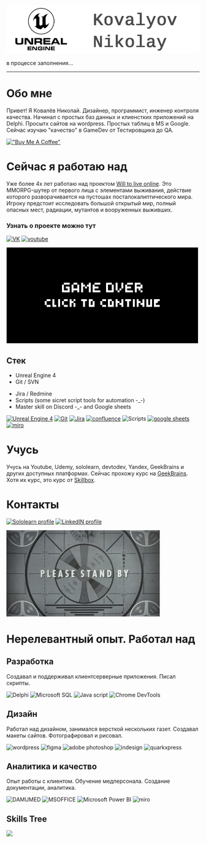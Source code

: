 [![Header](https://github.com/KovalyovNikolay/KovalyovNikolay/blob/main/Assets/gitHeader_QA.png?raw=true)](https://www.linkedin.com/in/%D0%BD%D0%B8%D0%BA%D0%BE%D0%BB%D0%B0%D0%B9-%D0%BA%D0%BE%D0%B2%D0%B0%D0%BB%D1%91%D0%B2-297b65183/)

в процессе заполнения...
- - - - 

# Обо мне
Привет! Я Ковалёв Николай. Дизайнер, программист, инженер контроля качества. Начинал с простых баз данных и клиенстких приложений на Delphi. Просытх сайтов на wordpress. Простых таблиц в MS и Google. Сейчас изучаю "качество" в GameDev от Тестировщика до QA. 

[!["Buy Me A Coffee"](https://www.buymeacoffee.com/assets/img/custom_images/orange_img.png)](https://www.buymeacoffee.com/NikolayVKov)

# Сейчас я работаю над
Уже более 4х лет работаю над проектом [Will to live online](https://wtlgame.com/). Это MMORPG-шутер от первого лица с элементами выживания, действие которого разворачивается на пустошах постапокалиптического мира. Игроку предстоит исследовать большой открытый мир, полный опасных мест, радиации, мутантов и вооруженных выживших.
### Узнать о проекте можно тут
[![VK](https://img.shields.io/badge/Сообщество_в_VK-0077ff?style=for-the-badge&logo=VK)](https://vk.com/wtlonline)
[![youtube](https://img.shields.io/badge/Ролики-ff0000?style=for-the-badge&logo=YouTube)](https://www.youtube.com/@wtlonline)

![](https://github.com/KovalyovNikolay/KovalyovNikolay/blob/main/Assets/OEJZ.gif?raw=true)


## Стек
- Unreal Engine 4
- Git / SVN
<!-- - C++ / JS -->
- Jira / Redmine
- Scripts (some sicret script tools for automation -_-)
- Master skill on Discord -_- and Google sheets

[![Unreal Engine 4](https://img.shields.io/badge/UE4-000000?style=for-the-badge&logo=UnrealEngine)](https://www.unrealengine.com/en-US/blog/welcome-to-unreal-engine-4)
[![Git](https://img.shields.io/badge/Git-000000?style=for-the-badge&logo=Git&logoColor=e84d31)](https://github.com/)
[![Jira](https://img.shields.io/badge/Jira-000000?style=for-the-badge&logo=Jira&logoColor=2580f7)](https://start.atlassian.com)
[![confluence](https://img.shields.io/badge/confluence-000000?style=for-the-badge&logo=confluence&logoColor=2580f7)](https://start.atlassian.com)
![Scripts](https://img.shields.io/badge/Scripts-000000?style=for-the-badge&logo=Scripts)
[![google sheets](https://img.shields.io/badge/googlesheets-000000?style=for-the-badge&logo=googlesheets&logoColor=23a063)](https://docs.google.com/spreadsheets/u/0/)
[![miro](https://img.shields.io/badge/miro-000000?style=for-the-badge&logo=miro&logoColor=f6be31)](https://miro.com/app/dashboard/)

# Учусь
Учусь на Youtube, Udemy, sololearn, devtodev, Yandex, GeekBrains и других доступных платформах. Сейчас прохожу курс на [GeekBrains](https://go.redav.online/26ea4dbaac6a9350?erid=LdtCKEePH). Хотя их курс, это курс от [Skillbox](https://go.redav.online/b69a087be011bfb0?erid=LdtCKL1wM).


# Контакты
[![Sololearn profile](https://img.shields.io/badge/Sololearn-000000?style=for-the-badge&logo=Sololearn)](https://www.sololearn.com/profile/4702063)
[![LinkedIN profile](https://img.shields.io/badge/LinkedIN-000000?style=for-the-badge&logo=LinkedIN)](https://www.linkedin.com/in/%D0%BD%D0%B8%D0%BA%D0%BE%D0%BB%D0%B0%D0%B9-%D0%BA%D0%BE%D0%B2%D0%B0%D0%BB%D1%91%D0%B2-297b65183/)




![](https://github.com/KovalyovNikolay/KovalyovNikolay/blob/main/Assets/74EJ.gif?raw=true)


# Нерелевантный опыт. Работал над

## Разработка
Создавал и поддерживал клиентсерверные приложения. Писал скрипты.

![Delphi](https://img.shields.io/badge/Delphi-000000?style=for-the-badge&logo=Delphi&logoColor=ff0000) 
![Microsoft SQL](https://img.shields.io/badge/SQL-000000?style=for-the-badge&logo=MicrosoftSQLserver&logoColor=c30313)
![Java script](https://img.shields.io/badge/JS-000000?style=for-the-badge&logo=Javascript&logoColor=efd81d)
![Chrome DevTools](https://img.shields.io/badge/ChromeDevTools-000000?style=for-the-badge&logo=DevTools&logoColor=f6be31)

## Дизайн
Работал над дизайном, занимался версткой нескольких газет. Создавал макеты сайтов. Фотографировал и рисовал.

![wordpress](https://img.shields.io/badge/wordpress-000000?style=for-the-badge&logo=wordpress&logoColor=007298)
![figma](https://img.shields.io/badge/figma-000000?style=for-the-badge&logo=figma)
![adobe photoshop](https://img.shields.io/badge/photoshop-000000?style=for-the-badge&logo=adobephotoshop&logoColor=00c9fd)
![indesign](https://img.shields.io/badge/indesign-000000?style=for-the-badge&logo=adobeindesign&logoColor=f73d8f)
![quarkxpress](https://img.shields.io/badge/quarkxpress-000000?style=for-the-badge&logo=quarkxpress&logoColor=e76c4c)


## Аналитика и качество

Опыт работы с клиентом. Обучение медперсонала. Создание документации, аналитика.

![DAMUMED](https://img.shields.io/badge/DAMUMED-000000?style=for-the-badge&logo=DAMUMED&logoColor=1e9571)
![MSOFFICE](https://img.shields.io/badge/MSOFFICE-000000?style=for-the-badge&logo=MicrosoftOFFICE&logoColor=e43a00)
![Microsoft Power BI](https://img.shields.io/badge/Datazen-000000?style=for-the-badge&logo=MicrosoftPowerBI&logoColor=eac210)
![miro](https://img.shields.io/badge/miro-000000?style=for-the-badge&logo=miro&logoColor=f6be31)



## Skills Tree
[![](https://mermaid.ink/img/pako:eNpNkcFKAzEQhl8l5NTSpSdPe91qQSyIqxfZy9Ck2WCSWbJZQUpBexN8CU9eRSl6sH2G7Bs12zXVQ-Cbb_7DZGZJ58g4TamWhmmoCkOIRXSDQX4nlaqHw84QkuPCkR4J8a_-3f_4nd-1j_4z8NZ_-69Qfxx4G_xTu25fjvm3dh1ceMRv2me_6RsTXkthYuiyRId1iVVCLqQo3RWijr0zKTQk5FoqBtHN-oEracRxsM5a_F8ZhhqzP5OhEIp31Lss_P44AdRzUEmYS1WljPY8j5SNRj1OQfMJv4_-xlgOipwaIQ0nJ1FPkaEj4_G4RjQ0oZpbDZKFXS-7SEFdyTUvaBqQ8QU0yhW0MKsQhcZh_mDmNHW24QltKgaOTyQIC5qmC1B1sJxJh3bW3-9wxoRWYG7D4n4zqz1jWacI?type=png)](https://mermaid.live/edit#pako:eNpNkcFKAzEQhl8l5NTSpSdPe91qQSyIqxfZy9Ck2WCSWbJZQUpBexN8CU9eRSl6sH2G7Bs12zXVQ-Cbb_7DZGZJ58g4TamWhmmoCkOIRXSDQX4nlaqHw84QkuPCkR4J8a_-3f_4nd-1j_4z8NZ_-69Qfxx4G_xTu25fjvm3dh1ceMRv2me_6RsTXkthYuiyRId1iVVCLqQo3RWijr0zKTQk5FoqBtHN-oEracRxsM5a_F8ZhhqzP5OhEIp31Lss_P44AdRzUEmYS1WljPY8j5SNRj1OQfMJv4_-xlgOipwaIQ0nJ1FPkaEj4_G4RjQ0oZpbDZKFXS-7SEFdyTUvaBqQ8QU0yhW0MKsQhcZh_mDmNHW24QltKgaOTyQIC5qmC1B1sJxJh3bW3-9wxoRWYG7D4n4zqz1jWacI)
<!-- 
mindmap
  root((Skills))
    Soft 
      Самоорганизованность
      Проактивность
    Design
      Photoshop, LightRoom
      Figma, Tilda
      Mindmapping 
        Miro
        MindomoC
        Coggle    
    Code
      Pascal, Delphi
      JS
      C++
    GameDev
      Unreal Engine 4
      Godot ...soon
 -->
